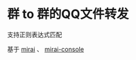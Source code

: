 # 群 to 群的QQ文件转发

支持正则表达式匹配

基于 [mirai](https://github.com/mamoe/mirai) 、 [mirai-console ](https://github.com/mamoe/mirai-console)


